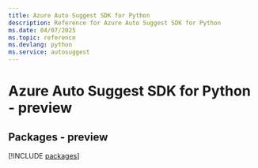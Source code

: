 ```yaml
---
title: Azure Auto Suggest SDK for Python
description: Reference for Azure Auto Suggest SDK for Python
ms.date: 04/07/2025
ms.topic: reference
ms.devlang: python
ms.service: autosuggest
---
```

# Azure Auto Suggest SDK for Python - preview
## Packages - preview
[!INCLUDE [packages](auto-suggest-index.md)]